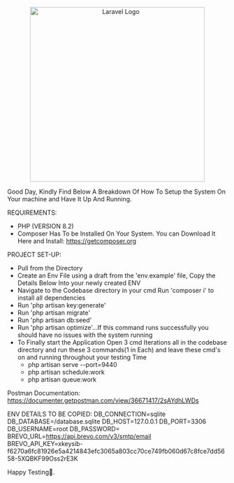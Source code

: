 <p align="center"><a href="https://laravel.com" target="_blank"><img src="https://raw.githubusercontent.com/laravel/art/master/logo-lockup/5%20SVG/2%20CMYK/1%20Full%20Color/laravel-logolockup-cmyk-red.svg" width="400" alt="Laravel Logo"></a></p>

Good Day, Kindly Find Below A Breakdown Of How To Setup the System On Your machine and Have It Up And Running.

REQUIREMENTS:
- PHP (VERSION 8.2)
- Composer Has To be Installed On Your System. You can Download It Here and Install: https://getcomposer.org


PROJECT SET-UP:
- Pull from the Directory
- Create an Env File using a draft from the 'env.example' file, Copy the Details Below Into your newly created ENV
- Navigate to the Codebase directory in your cmd Run 'composer i'  to install all dependencies
- Run 'php artisan key:generate'
- Run 'php artisan migrate' 
- Run 'php artisan db:seed'
- Run 'php artisan optimize'...If this command runs successfully you should have no issues with the system running
- To Finally start the Application Open 3 cmd Iterations all in the codebase directory and run these 3 commands(1 in Each) and leave these cmd's on and running throughout your testing Time
     - php artisan serve --port=9440
     - php artisan schedule:work
     - php artisan queue:work

Postman Documentation: https://documenter.getpostman.com/view/36671417/2sAYdhLWDs

ENV DETAILS TO BE COPIED:
DB_CONNECTION=sqlite
DB_DATABASE=/database.sqlite
DB_HOST=127.0.0.1
DB_PORT=3306
DB_USERNAME=root
DB_PASSWORD=
BREVO_URL=https://api.brevo.com/v3/smtp/email
BREVO_API_KEY=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


Happy Testing🤗.
